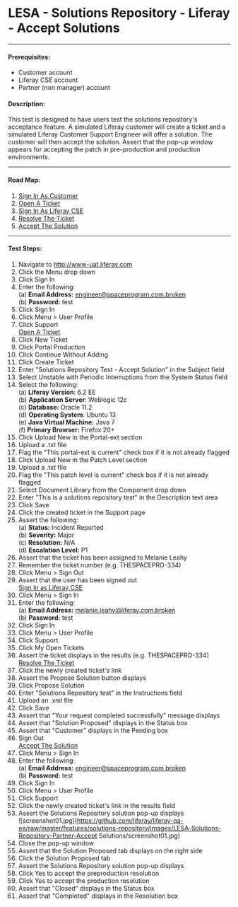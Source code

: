 LESA - Solutions Repository - Liferay - Accept Solutions
========================================================
****
#### Prerequisites: ####
* Customer account
* Liferay CSE account
* Partner (non manager) account


#### Description: ####
This test is designed to have users test the solutions repository's acceptance feature. A simulated Liferay customer will create a ticket and a simulated Liferay Customer Support Engineer will offer a solution. The customer will then accept the solution. Assert that the pop-up window appears for accepting the patch in pre-production and production environments. 

****
#### Road Map: ####
1. [Sign In As Customer](#SignInAsCustomer)
1. [Open A Ticket](#OpenATicket)
1. [Sign In As Liferay CSE](#SignInAsLiferayCSE)
1. [Resolve The Ticket](#ResolveTheTicket)
1. [Accept The Solution](#AcceptTheSolution)

****

#### Test Steps: ####
1. <a href="#SignInAsCustomer" name="SignInAsCustomer"></a>Navigate to http://www-uat.liferay.com
1. Click the Menu drop down
1. Click Sign In
1. Enter the following:    
	(a) **Email Address:**	engineer@spaceprogram.com.broken    
	(b) **Password:**	test
1. Click Sign In
1. Click Menu > User Profile
1. Click Support    
<a href="#OpenATicket" name="OpenATicket">Open A Ticket</a>
1. Click New Ticket
1. Click Portal Production
1. Click Continue Without Adding
1. Click Create Ticket
1. Enter "Solutions Repository Test - Accept Solution" in the Subject field
1. Select Unstable with Periodic Interruptions from the System Status field
1. Select the following:    
	(a) **Liferay Version**:	 6.2 EE    
	(b) **Application Server**:	Weblogic 12c    
	(c) **Database:**			Oracle 11.2    
	(d) **Operating System**:	Ubuntu 13    
	(e) **Java Virtual Machine:**	Java 7    
	(f) **Primary Browser:**		Firefox 20+
1. Click Upload New in the Portal-ext section
1. Upload a .txt file
1. Flag the "This portal-ext is current" check box if it is not already flagged
1. Click Upload New in the Patch Level section
1. Upload a .txt file
1. Flag the "This patch level is current" check box if it is not already flagged
1. Select Document Library from the Component drop down
1. Enter "This is a solutions repository test" in the Description text area
1. Click Save
1. Click the created ticket in the Support page
1. Assert the following:    
	(a) **Status:**		Incident Reported    
	(b) **Severity:**	Major    
	(c) **Resolution:**	N/A    
	(d) **Escalation Level:**	P1
1. Assert that the ticket has been assigned to Melanie Leahy
1. Remember the ticket number (e.g. THESPACEPRO-334)
1. Click Menu > Sign Out
1. Assert that the user has been signed out    
<a href="#SignInAsLiferayCSE" name="SignInAsLiferayCSE">Sign In as Liferay CSE</a>
1. Click Menu > Sign In
1. Enter the following:    
	(a) **Email Address:**	melanie.leahy@liferay.com.broken    
	(b) **Password:**	test
1. Click Sign In
1. Click Menu > User Profile
1. Click Support
1. Click My Open Tickets
1. Assert the ticket displays in the results (e.g. THESPACEPRO-334)    
<a href="#ResolveTheTicket" name="ResolveTheTicket">Resolve The Ticket</a>
1. Click the newly created ticket's link
1. Assert the Propose Solution button displays    
1. Click Propose Solution
1. Enter "Solutions Repository test" in the Instructions field
1. Upload an .xml file
1. Click Save
1. Assert that "Your request completed successfully" message displays
1. Assert that "Solution Proposed" displays in the Status box
1. Assert that "Customer" displays in the Pending box
1. Sign Out    
<a href="#AcceptTheSolution" name="AcceptTheSolution">Accept The Solution</a>
1. Click Menu > Sign In
1. Enter the following:    
	(a) **Email Address:**	engineer@spaceprogram.com.broken    
	(b) **Password:**	test
1. Click Sign In
1. Click Menu > User Profile
1. Click Support
1. Click the newly created ticket's link in the results field
1. Assert the Solutions Repository solution pop-up displays    
![screenshot01.jpg](https://github.com/liferay/liferay-qa-ee/raw/master/features/solutions-repository/images/LESA-Solutions-Repository-Partner-Accept Solutions/screenshot01.jpg)
1. Close the pop-up window
1. Assert that the Solution Proposed tab displays on the right side
1. Click the Solution Proposed tab
1. Assert the Solutions Repository solution pop-up displays
1. Click Yes to accept the preproduction resolution
1. Click Yes to accept the production resolution
1. Assert that "Closed" displays in the Status box
1. Assert that "Completed" displays in the Resolution box